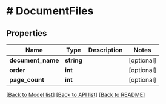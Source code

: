 # # DocumentFiles

## Properties

Name | Type | Description | Notes
------------ | ------------- | ------------- | -------------
**document_name** | **string** |  | [optional]
**order** | **int** |  | [optional]
**page_count** | **int** |  | [optional]

[[Back to Model list]](../../README.md#models) [[Back to API list]](../../README.md#endpoints) [[Back to README]](../../README.md)
